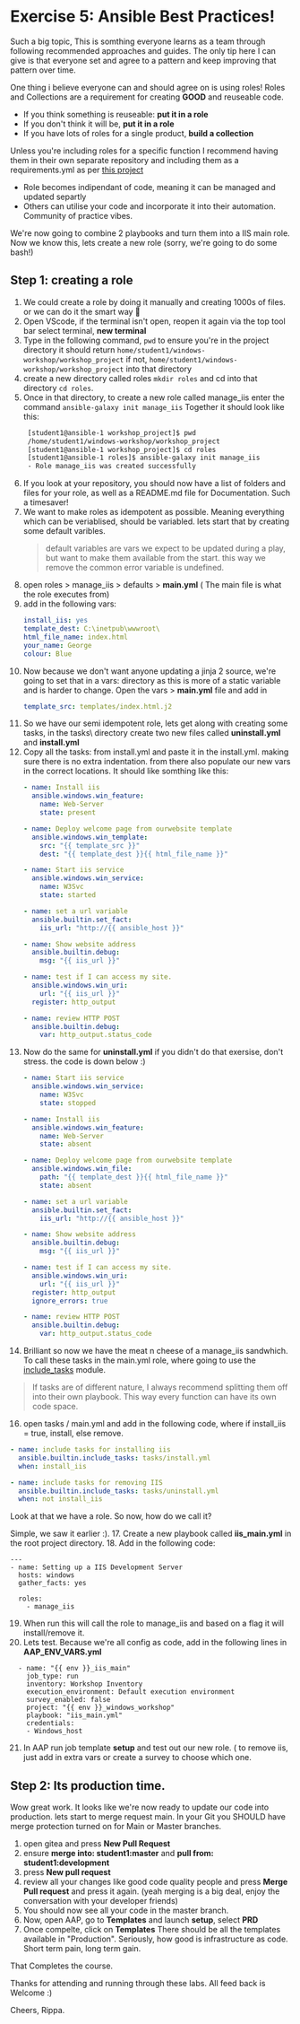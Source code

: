 # Exercise 5: Ansible Best Practices! 

Such a big topic, This is somthing everyone learns as a team through following recommended approaches and guides. The only tip here I can give is that everyone set and agree to a pattern and keep improving that pattern over time. 

One thing i believe everyone can and should agree on is using roles! Roles and Collections are a requirement for creating **GOOD** and reuseable code.
* If you think something is reuseable: **put it in a role**
* If you don't think it will be, **put it in a role**
* If you have lots of roles for a single product, **build a collection**

Unless you're including roles for a specific function I recommend having them in their own separate repository and including them as a requirements.yml as per [this project](https://github.com/rippa86/Win-Ansible101/tree/main/roles)
* Role becomes indipendant of code, meaning it can be managed and updated separtly
* Others can utilise your code and incorporate it into their automation. Community of practice vibes. 

We're now going to combine 2 playbooks and turn them into a IIS main role. 
Now we know this, lets create a new role (sorry, we're going to do some bash!)

## Step 1: creating a role
1. We could create a role by doing it manually and creating 1000s of files. or we can do it the smart way 🙂
2. Open VScode, if the terminal isn't open, reopen it again via the top tool bar select terminal, **new terminal**
3. Type in the following command, `pwd` to ensure you're in the project directory it should return `home/student1/windows-workshop/workshop_project` if not, `home/student1/windows-workshop/workshop_project` into that directory
4. create a new directory called roles `mkdir roles` and cd into that directory `cd roles`.
5. Once in that directory, to create a new role called manage_iis enter the command `ansible-galaxy init manage_iis` Together it should look like this:
   ```bash
    [student1@ansible-1 workshop_project]$ pwd
    /home/student1/windows-workshop/workshop_project
    [student1@ansible-1 workshop_project]$ cd roles
    [student1@ansible-1 roles]$ ansible-galaxy init manage_iis
    - Role manage_iis was created successfully
   ```
6. If you look at your repository, you should now have a list of folders and files for your role, as well as a README.md file for Documentation. Such a timesaver!
7. We want to make roles as idempotent as possible. Meaning everything which can be veriablised, should be variabled. lets start that by creating some default varibles.
   > default variables are vars we expect to be updated during a play, but want to make them available from the start. this way we remove the common error variable is undefined.
8. open roles > manage_iis > defaults > **main.yml** ( The main file is what the role executes from)
9. add in the following vars:
    ```yml
    install_iis: yes
    template_dest: C:\inetpub\wwwroot\
    html_file_name: index.html
    your_name: George
    colour: Blue
    ```
  10. Now because we don't want anyone updating a jinja 2 source, we're going to set that in a vars: directory as this is more of a static variable and is harder to change. Open the vars > **main.yml** file and add in
      ```yml
      template_src: templates/index.html.j2
      ```
  11. So we have our semi idempotent role, lets get along with creating some tasks, in the tasks\ directory create two new files called **uninstall.yml** and **install.yml**
  12. Copy all the tasks: from install.yml and paste it in the install.yml. making sure there is no extra indentation. from there also populate our new vars in the correct locations. It should like somthing like this:
      ```yml
      - name: Install iis
        ansible.windows.win_feature:
          name: Web-Server
          state: present
      
      - name: Deploy welcome page from ourwebsite template
        ansible.windows.win_template:
          src: "{{ template_src }}"
          dest: "{{ template_dest }}{{ html_file_name }}"
      
      - name: Start iis service
        ansible.windows.win_service:
          name: W3Svc
          state: started
      
      - name: set a url variable
        ansible.builtin.set_fact:
          iis_url: "http://{{ ansible_host }}"
      
      - name: Show website address
        ansible.builtin.debug:
          msg: "{{ iis_url }}"
      
      - name: test if I can access my site.
        ansible.windows.win_uri:
          url: "{{ iis_url }}"
        register: http_output
      
      - name: review HTTP POST
        ansible.builtin.debug:
          var: http_output.status_code
      ```
14. Now do the same for **uninstall.yml** if you didn't do that exersise, don't stress. the code is down below :)
    ```yml
    - name: Start iis service
      ansible.windows.win_service:
        name: W3Svc
        state: stopped
    
    - name: Install iis
      ansible.windows.win_feature:
        name: Web-Server
        state: absent
    
    - name: Deploy welcome page from ourwebsite template
      ansible.windows.win_file:
        path: "{{ template_dest }}{{ html_file_name }}"
        state: absent
    
    - name: set a url variable
      ansible.builtin.set_fact:
        iis_url: "http://{{ ansible_host }}"
    
    - name: Show website address
      ansible.builtin.debug:
        msg: "{{ iis_url }}"
    
    - name: test if I can access my site.
      ansible.windows.win_uri:
        url: "{{ iis_url }}"
      register: http_output
      ignore_errors: true
    
    - name: review HTTP POST
      ansible.builtin.debug:
        var: http_output.status_code
    ```
15. Brilliant so now we have the meat n cheese of a manage_iis sandwhich. To call these tasks in the main.yml role, where going to use the [include_tasks](https://docs.ansible.com/ansible/latest/collections/ansible/builtin/include_tasks_module.html) module.
> If tasks are of different nature, I always recommend splitting them off into their own playbook. This way every function can have its own code space.
16. open tasks / main.yml and add in the following code, where if install_iis = true, install, else remove.
```yml
- name: include tasks for installing iis
  ansible.builtin.include_tasks: tasks/install.yml
  when: install_iis

- name: include tasks for removing IIS
  ansible.builtin.include_tasks: tasks/uninstall.yml
  when: not install_iis
```
Look at that we have a role. So now, how do we call it?

Simple, we saw it earlier :).
17. Create a new playbook called **iis_main.yml** in the root project directory.
18. Add in the following code: 
```
---
- name: Setting up a IIS Development Server
  hosts: windows
  gather_facts: yes

  roles:
    - manage_iis
```
19. When run this will call the role to manage_iis and based on a flag it will install/remove it.
20. Lets test. Because we're all config as code, add in the following lines in **AAP_ENV_VARS.yml**
```
  - name: "{{ env }}_iis_main"
    job_type: run
    inventory: Workshop Inventory
    execution_environment: Default execution environment
    survey_enabled: false
    project: "{{ env }}_windows_workshop"
    playbook: "iis_main.yml"
    credentials:
    - Windows_host
```
21. In AAP run job template **setup** and test out our new role. ( to remove iis, just add in extra vars or create a survey to choose which one.

## Step 2: Its production time. 

Wow great work. It looks like we're now ready to update our code into production. lets start to merge request main. In your Git you SHOULD have merge protection turned on for Main or Master branches.

1. open gitea and press **New Pull Request**
2. ensure **merge into: student1:master** and **pull from: student1:development**
3. press **New pull request**
4. review all your changes like good code quality people and press **Merge Pull request** and press it again. (yeah merging is a big deal, enjoy the conversation with your developer friends)
5. You should now see all your code in the master branch.
6. Now, open AAP, go to **Templates** and launch **setup**, select **PRD**
7. Once compelte, click on **Templates** There should be all the templates available in "Production". Seriously, how good is infrastructure as code. Short term pain, long term gain.


That Completes the course. 

Thanks for attending and running through these labs. All feed back is Welcome :) 

Cheers, 
Rippa. 
























    
